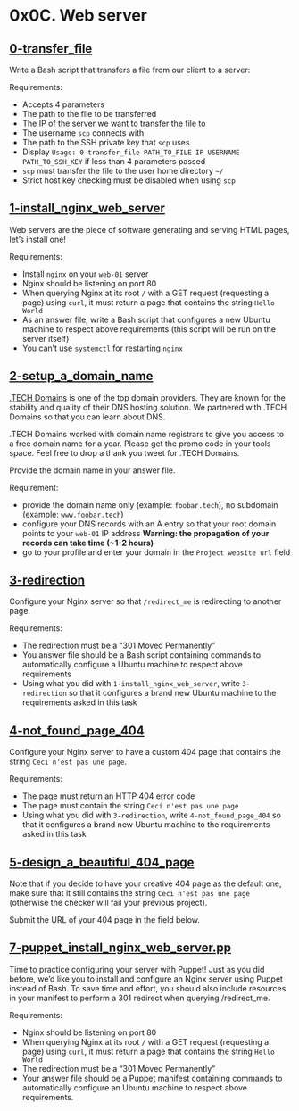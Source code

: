 # 0x0C. Web server

## [0-transfer_file](./0-transfer_file)
Write a Bash script that transfers a file from our client to a server:

Requirements:
- Accepts 4 parameters
- The path to the file to be transferred
- The IP of the server we want to transfer the file to
- The username `scp` connects with
- The path to the SSH private key that `scp` uses
- Display `Usage: 0-transfer_file PATH_TO_FILE IP USERNAME PATH_TO_SSH_KEY` if less than 4 parameters passed
- `scp` must transfer the file to the user home directory `~/`
- Strict host key checking must be disabled when using `scp`

## [1-install_nginx_web_server](./1-install_nginx_web_server)
Web servers are the piece of software generating and serving HTML pages, let’s install one!

Requirements:
- Install `nginx` on your `web-01` server
- Nginx should be listening on port 80
- When querying Nginx at its root `/` with a GET request (requesting a page) using `curl`, it must return a page that contains the string `Hello World`
- As an answer file, write a Bash script that configures a new Ubuntu machine to respect above requirements (this script will be run on the server itself)
- You can’t use `systemctl` for restarting `nginx`

## [2-setup_a_domain_name](./2-setup_a_domain_name)
[.TECH Domains](https://get.tech) is one of the top domain providers. They are known for the stability and quality of their DNS hosting solution. We partnered with .TECH Domains so that you can learn about DNS.

.TECH Domains worked with domain name registrars to give you access to a free domain name for a year. Please get the promo code in your tools space. Feel free to drop a thank you tweet for .TECH Domains.

Provide the domain name in your answer file.

Requirement:
- provide the domain name only (example: `foobar.tech`), no subdomain (example: `www.foobar.tech`)
- configure your DNS records with an A entry so that your root domain points to your `web-01` IP address **Warning: the propagation of your records can take time (~1-2 hours)**
- go to your profile and enter your domain in the `Project website url` field

## [3-redirection](./3-redirection)
Configure your Nginx server so that `/redirect_me` is redirecting to another page.

Requirements:
- The redirection must be a “301 Moved Permanently”
- You answer file should be a Bash script containing commands to automatically configure a Ubuntu machine to respect above requirements
- Using what you did with `1-install_nginx_web_server`, write `3-redirection` so that it configures a brand new Ubuntu machine to the requirements asked in this task

## [4-not_found_page_404](./4-not_found_page_404)
Configure your Nginx server to have a custom 404 page that contains the string `Ceci n'est pas une page`.

Requirements:
- The page must return an HTTP 404 error code
- The page must contain the string `Ceci n'est pas une page`
- Using what you did with `3-redirection`, write `4-not_found_page_404` so that it configures a brand new Ubuntu machine to the requirements asked in this task

## [5-design_a_beautiful_404_page](./5-design_a_beautiful_404_page)
Note that if you decide to have your creative 404 page as the default one, make sure that it still contains the string `Ceci n'est pas une page` (otherwise the checker will fail your previous project).

Submit the URL of your 404 page in the field below.

## [7-puppet_install_nginx_web_server.pp](./7-puppet_install_nginx_web_server.pp)
Time to practice configuring your server with Puppet! Just as you did before, we’d like you to install and configure an Nginx server using Puppet instead of Bash. To save time and effort, you should also include resources in your manifest to perform a 301 redirect when querying /redirect_me.

Requirements:
- Nginx should be listening on port 80
- When querying Nginx at its root `/` with a GET request (requesting a page) using `curl`, it must return a page that contains the string `Hello World`
- The redirection must be a “301 Moved Permanently”
- Your answer file should be a Puppet manifest containing commands to automatically configure an Ubuntu machine to respect above requirements.
